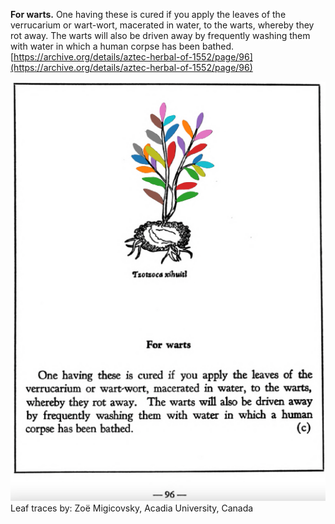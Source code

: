 **For warts.** One having these is cured if you apply the leaves of the verrucarium or wart-wort, macerated in water, to the warts, whereby they rot away. The warts will also be driven away by frequently washing them with water in which a human corpse has been bathed.  
[https://archive.org/details/aztec-herbal-of-1552/page/96](https://archive.org/details/aztec-herbal-of-1552/page/96)  


![Z_p096.png](assets/Z_p096.png)  
Leaf traces by: Zoë Migicovsky, Acadia University, Canada  
